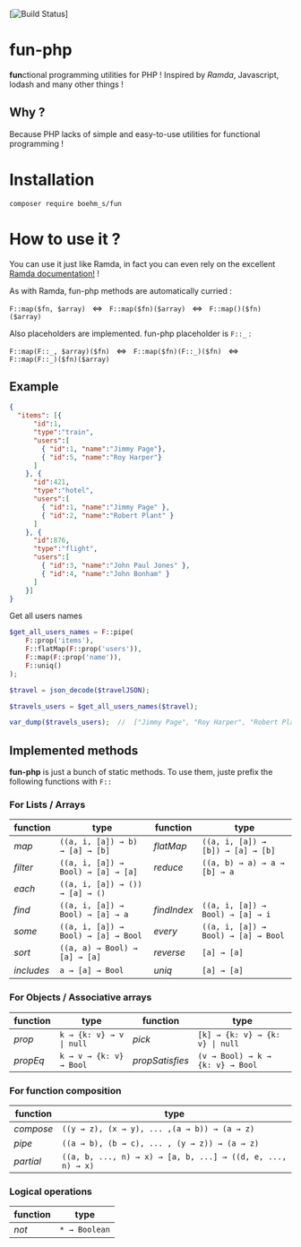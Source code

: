 [![Build Status](https://travis-ci.com/boehm-s/fun-php.svg?branch=master)]

# fun-php

**fun**ctional programming utilities for PHP ! Inspired by *Ramda*, Javascript, lodash and many other things !

## Why ? 

Because PHP lacks of simple and easy-to-use utilities for functional programming !

# Installation 

```
composer require boehm_s/fun
```

# How to use it ?

You can use it just like Ramda, in fact you can even rely on the excellent [Ramda documentation!](https://ramdajs.com/docs/) !

As with Ramda, fun-php methods are automatically curried : 

`F::map($fn, $array)` &nbsp; ⇔  &nbsp; `F::map($fn)($array)` &nbsp; ⇔  &nbsp; `F::map()($fn)($array)`

Also placeholders are implemented. fun-php placeholder is `F::_` : 

`F::map(F::_, $array)($fn)` &nbsp; ⇔  &nbsp; `F::map($fn)(F::_)($fn)` &nbsp; ⇔  &nbsp; `F::map(F::_)($fn)($array)`


## Example

```json
{
  "items": [{
      "id":1,
      "type":"train",
      "users":[
        { "id":1, "name":"Jimmy Page"},
        { "id":5, "name":"Roy Harper"}
      ]
    }, {
      "id":421,
      "type":"hotel",
      "users":[
        { "id":1, "name":"Jimmy Page" }, 
        { "id":2, "name":"Robert Plant" }
      ]
    }, {
      "id":876,
      "type":"flight",
      "users":[
        { "id":3, "name":"John Paul Jones" },
        { "id":4, "name":"John Bonham" }
      ]
    }]
}
```

Get all users names 

```php
$get_all_users_names = F::pipe(
    F::prop('items'),
    F::flatMap(F::prop('users')),
    F::map(F::prop('name')),
    F::uniq()
);

$travel = json_decode($travelJSON);

$travels_users = $get_all_users_names($travel);

var_dump($travels_users);  //  ["Jimmy Page", "Roy Harper", "Robert Plant", "John Paul Jones", "John Bonham"]
```


## Implemented methods

**fun-php** is just a bunch of static methods. To use them, juste prefix the following functions with `F::`

### For Lists / Arrays

| function   | type                                  | function     | type                                |
| ---------  | ------------------------------------- | ------------ | ----------------------------------- |
| *map*      | `((a, i, [a]) → b) → [a] → [b]`       | *flatMap*    | `((a, i, [a]) → [b]) → [a] → [b]`   |
| *filter*   | `((a, i, [a]) → Bool) → [a] → [a]`    | *reduce*     | `((a, b) → a) → a → [b] → a`        |
| *each*     | `((a, i, [a]) → ()) → [a] → ()`       |              |                                     |
| *find*     | `((a, i, [a]) → Bool) → [a] → a`      | *findIndex*  | `((a, i, [a]) → Bool) → [a] → i`    |
| *some*     | `((a, i, [a]) → Bool) → [a] → Bool`   | *every*      | `((a, i, [a]) → Bool) → [a] → Bool` |
| *sort*     | `((a, a) → Bool) → [a] → [a]`         | *reverse*    | `[a] → [a]`                         |
| *includes* | `a → [a] → Bool`                      | *uniq*       | `[a] → [a]`                         |

### For Objects / Associative arrays

| function  | type                                  | function        | type                                |
| --------- | ------------------------------------- | ------------    | ----------------------------------- |
| *prop*    | `k → {k: v} → v \| null`              | *pick*          | `[k] → {k: v} → {k: v} \| null`     |
| *propEq*  | `k → v → {k: v} → Bool`               | *propSatisfies* | `(v → Bool) → k → {k: v} → Bool`    |

### For function composition

| function  | type                                                        |
| --------- | ----------------------------------------------------------- |
| *compose* | `((y → z), (x → y), ... ,(a → b)) → (a → z)`                |
| *pipe*    | `((a → b), (b → c), ... , (y → z)) → (a → z)`               |
| *partial* | `((a, b, ..., n) → x) → [a, b, ...] → ((d, e, ..., n) → x)` |

### Logical operations

| function  | type          |
| --------- | ------------- |
| *not*     | `* → Boolean` |
